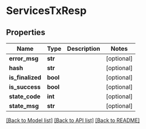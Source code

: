 # ServicesTxResp


## Properties
Name | Type | Description | Notes
------------ | ------------- | ------------- | -------------
**error_msg** | **str** |  | [optional] 
**hash** | **str** |  | [optional] 
**is_finalized** | **bool** |  | [optional] 
**is_success** | **bool** |  | [optional] 
**state_code** | **int** |  | [optional] 
**state_msg** | **str** |  | [optional] 

[[Back to Model list]](../README.md#documentation-for-models) [[Back to API list]](../README.md#documentation-for-api-endpoints) [[Back to README]](../README.md)


